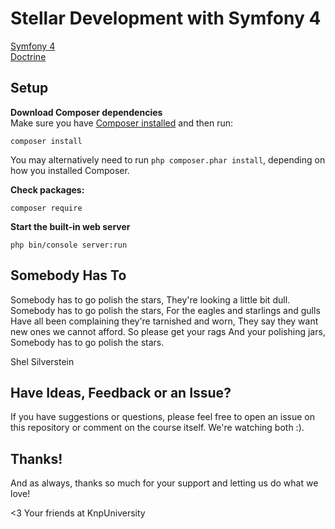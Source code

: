# Stellar Development with Symfony 4
[Symfony 4](https://knpuniversity.com/screencast/symfony4)  
[Doctrine](https://symfonycasts.com/screencast/symfony-doctrine)


## Setup

**Download Composer dependencies**  
Make sure you have [Composer installed](https://getcomposer.org/download/)
and then run:   
```
composer install
```
You may alternatively need to run `php composer.phar install`, depending
on how you installed Composer.  

**Check packages:**
```
composer require
```
**Start the built-in web server**
```
php bin/console server:run
```

## Somebody Has To

Somebody has to go polish the stars,
They're looking a little bit dull.
Somebody has to go polish the stars,
For the eagles and starlings and gulls
Have all been complaining they're tarnished and worn,
They say they want new ones we cannot afford.
So please get your rags
And your polishing jars,
Somebody has to go polish the stars.

Shel Silverstein

## Have Ideas, Feedback or an Issue?

If you have suggestions or questions, please feel free to
open an issue on this repository or comment on the course
itself. We're watching both :).

## Thanks!

And as always, thanks so much for your support and letting
us do what we love!

<3 Your friends at KnpUniversity
